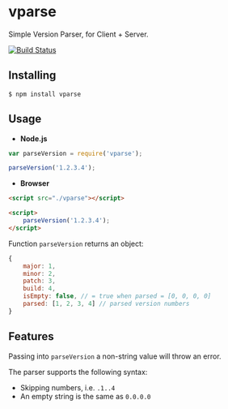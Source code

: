# vparse

Simple Version Parser, for Client + Server.

[![Build Status](https://travis-ci.org/vitaly-t/vparse.svg?branch=master)](https://travis-ci.org/vitaly-t/vparse)

## Installing

```
$ npm install vparse
```

## Usage

* **Node.js**

```js
var parseVersion = require('vparse');

parseVersion('1.2.3.4');
```

* **Browser**

```html
<script src="./vparse"></script>

<script>
    parseVersion('1.2.3.4');
</script>
```

Function `parseVersion` returns an object:

```js
{
    major: 1,
    minor: 2,
    patch: 3,
    build: 4,
    isEmpty: false, // = true when parsed = [0, 0, 0, 0]
    parsed: [1, 2, 3, 4] // parsed version numbers
}
```

## Features

Passing into `parseVersion` a non-string value will throw an error.

The parser supports the following syntax:

* Skipping numbers, i.e. `.1..4`
* An empty string is the same as `0.0.0.0`
